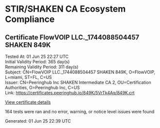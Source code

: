 # STIR/SHAKEN CA Ecosystem Compliance

## Certificate FlowVOIP LLC._1744088504457 SHAKEN 849K

Tested At: 01 Jun 25 22:27 UTC\
Initial Validity Period: 365 day(s)\
Remaining Validity Period: 311 day(s)\
Subject: CN=FlowVOIP LLC._1744088504457 SHAKEN 849K, O=FlowVOIP, L=miami, ST=FL, C=US\
Issuer: CN=Peeringhub Inc SHAKEN Intermediate CA 2, OU=Certification Authorities, O=Peeringhub Inc, C=US\
Link: https://certificates.peeringhub.io/849K/5VrTk4Aq/849K.crt

[View certificate details](https://x509.io/?cert=MIIDKDCCAs6gAwIBAgIRALfQ0VbOSh409v%2F93JdOjEIwCgYIKoZIzj0EAwIwfDELMAkGA1UEBhMCVVMxFzAVBgNVBAoMDlBlZXJpbmdodWIgSW5jMSIwIAYDVQQLDBlDZXJ0aWZpY2F0aW9uIEF1dGhvcml0aWVzMTAwLgYDVQQDDCdQZWVyaW5naHViIEluYyBTSEFLRU4gSW50ZXJtZWRpYXRlIENBIDIwHhcNMjUwNDA4MDUwMTQ0WhcNMjYwNDA4MDUwMTQ0WjBvMQswCQYDVQQGEwJVUzELMAkGA1UECAwCRkwxDjAMBgNVBAcMBW1pYW1pMREwDwYDVQQKDAhGbG93Vk9JUDEwMC4GA1UEAwwnRmxvd1ZPSVAgTExDLl8xNzQ0MDg4NTA0NDU3IFNIQUtFTiA4NDlLMFkwEwYHKoZIzj0CAQYIKoZIzj0DAQcDQgAEZU3tYftAWudPIcX%2FC5qXyXvUzplgNEb6AFDz3G8zurYbbYxV4ghLkz0AwW3Oe5rIEIiszChFfATUkv90ZL9Ri6OCATwwggE4MA4GA1UdDwEB%2FwQEAwIHgDAMBgNVHRMBAf8EAjAAMB0GA1UdDgQWBBSx7uok7durhh4xhZOSV47W3hu5JjAfBgNVHSMEGDAWgBSuoXNRiClXEcoMqfSxCm5OuEtNBzAXBgNVHSAEEDAOMAwGCmCGSAGG%2FwkBAQQwFgYIKwYBBQUHARoECjAIoAYWBDg0OUswgaYGA1UdHwSBnjCBmzCBmKA6oDiGNmh0dHBzOi8vYXV0aGVudGljYXRlLWFwaS5pY29uZWN0aXYuY29tL2Rvd25sb2FkL3YxL2NybKJapFgwVjEUMBIGA1UEBwwLQnJpZGdld2F0ZXIxCzAJBgNVBAgMAk5KMRMwEQYDVQQDDApTVEktUEEgQ1JMMQswCQYDVQQGEwJVUzEPMA0GA1UECgwGU1RJLVBBMAoGCCqGSM49BAMCA0gAMEUCIQDFMzuhT058%2F7pULxYfT15oDbfib6SGQRfv1DLQQi5haQIgN7ceZmyLqQUwgFeAo765ggH4%2B48wymr9zNVXHhXFPD8%3D)

164 tests were ran and no error, warning, or notice level issues were found


Generated: 01 Jun 25 22:39 UTC